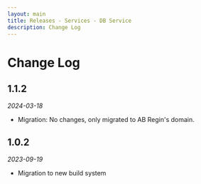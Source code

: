 ```yaml
---
layout: main
title: Releases - Services - DB Service
description: Change Log
---
```


# Change Log

## 1.1.2

*2024-03-18*

- Migration: No changes, only migrated to AB Regin's domain.

## 1.0.2

*2023-09-19*

- Migration to new build system
